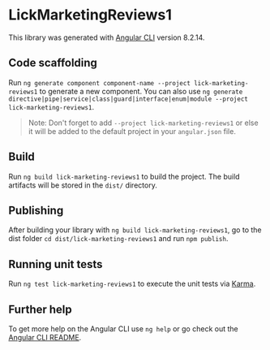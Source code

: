 # LickMarketingReviews1

This library was generated with [Angular CLI](https://github.com/angular/angular-cli) version 8.2.14.

## Code scaffolding

Run `ng generate component component-name --project lick-marketing-reviews1` to generate a new component. You can also use `ng generate directive|pipe|service|class|guard|interface|enum|module --project lick-marketing-reviews1`.
> Note: Don't forget to add `--project lick-marketing-reviews1` or else it will be added to the default project in your `angular.json` file. 

## Build

Run `ng build lick-marketing-reviews1` to build the project. The build artifacts will be stored in the `dist/` directory.

## Publishing

After building your library with `ng build lick-marketing-reviews1`, go to the dist folder `cd dist/lick-marketing-reviews1` and run `npm publish`.

## Running unit tests

Run `ng test lick-marketing-reviews1` to execute the unit tests via [Karma](https://karma-runner.github.io).

## Further help

To get more help on the Angular CLI use `ng help` or go check out the [Angular CLI README](https://github.com/angular/angular-cli/blob/master/README.md).
